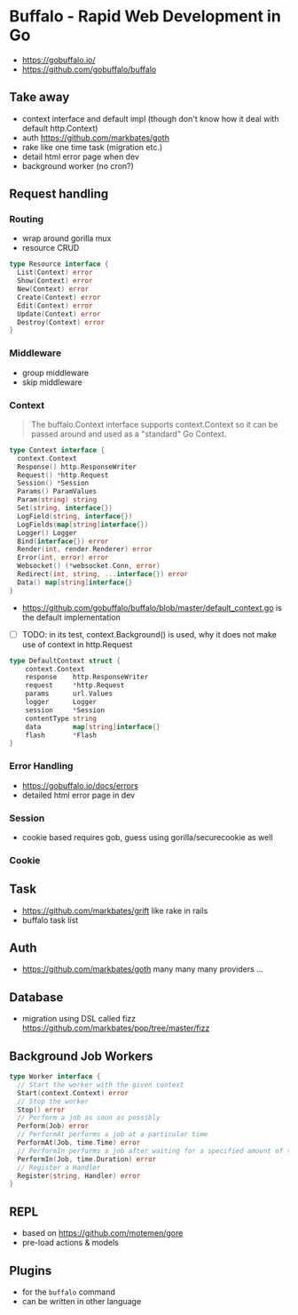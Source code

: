 # Buffalo - Rapid Web Development in Go

- https://gobuffalo.io/
- https://github.com/gobuffalo/buffalo

## Take away

- context interface and default impl (though don't know how it deal with default http.Context)
- auth https://github.com/markbates/goth
- rake like one time task (migration etc.)
- detail html error page when dev
- background worker (no cron?)

## Request handling

### Routing

- wrap around gorilla mux
- resource CRUD

````go
type Resource interface {
  List(Context) error
  Show(Context) error
  New(Context) error
  Create(Context) error
  Edit(Context) error
  Update(Context) error
  Destroy(Context) error
}
````

### Middleware

- group middleware
- skip middleware

### Context

> The buffalo.Context interface supports context.Context so it can be passed around and used as a "standard" Go Context.

````go
type Context interface {
  context.Context
  Response() http.ResponseWriter
  Request() *http.Request
  Session() *Session
  Params() ParamValues
  Param(string) string
  Set(string, interface{})
  LogField(string, interface{})
  LogFields(map[string]interface{})
  Logger() Logger
  Bind(interface{}) error
  Render(int, render.Renderer) error
  Error(int, error) error
  Websocket() (*websocket.Conn, error)
  Redirect(int, string, ...interface{}) error
  Data() map[string]interface{}
}
````

- https://github.com/gobuffalo/buffalo/blob/master/default_context.go is the default implementation
- [ ] TODO: in its test, context.Background() is used, why it does not make use of context in http.Request

````go
type DefaultContext struct {
	context.Context
	response    http.ResponseWriter
	request     *http.Request
	params      url.Values
	logger      Logger
	session     *Session
	contentType string
	data        map[string]interface{}
	flash       *Flash
}
````

### Error Handling

- https://gobuffalo.io/docs/errors
- detailed html error page in dev

### Session

- cookie based requires gob, guess using gorilla/securecookie as well

### Cookie

## Task

- https://github.com/markbates/grift like rake in rails
- buffalo task list

## Auth

- https://github.com/markbates/goth many many many providers ...

## Database

- migration using DSL called fizz https://github.com/markbates/pop/tree/master/fizz

## Background Job Workers

````go
type Worker interface {
  // Start the worker with the given context
  Start(context.Context) error
  // Stop the worker
  Stop() error
  // Perform a job as soon as possibly
  Perform(Job) error
  // PerformAt performs a job at a particular time
  PerformAt(Job, time.Time) error
  // PerformIn performs a job after waiting for a specified amount of time
  PerformIn(Job, time.Duration) error
  // Register a Handler
  Register(string, Handler) error
}
````

## REPL

- based on https://github.com/motemen/gore
- pre-load actions & models

## Plugins

- for the `buffalo` command
- can be written in other language
